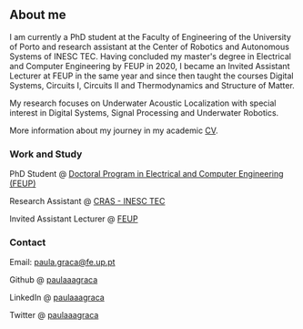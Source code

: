 ## About me

I am currently a PhD student at the Faculty of Engineering of the University of Porto and research assistant at the Center of Robotics and Autonomous Systems of INESC TEC. Having concluded my master's degree in Electrical and Computer Engineering by FEUP in 2020, I became an Invited Assistant Lecturer at FEUP in the same year and since then taught the courses Digital Systems, Circuits I, Circuits II and Thermodynamics and Structure of Matter. 

My research focuses on Underwater Acoustic Localization with special interest in Digital Systems, Signal Processing and Underwater Robotics.

More information about my journey in my academic [CV](https://paulaaagraca.github.io/cv.pdf).



### Work and Study

PhD Student @ [Doctoral Program in Electrical and Computer Engineering (FEUP)](https://sigarra.up.pt/feup/en/cur_geral.cur_view?pv_ano_lectivo=2020&pv_origem=CUR&pv_tipo_cur_sigla=D&pv_curso_id=682)

Research Assistant @ [CRAS - INESC TEC](https://www.inesctec.pt/en/people/paula-alexandra-graca)

Invited Assistant Lecturer @ [FEUP](https://sigarra.up.pt/feup/pt/func_geral.formview?p_codigo=609232)

### Contact

Email: paula.graca@fe.up.pt

Github @ [paulaaagraca](https://github.com/paulaaagraca)

LinkedIn @ [paulaaagraca](https://www.linkedin.com/in/paulaaagraca/)

Twitter @ [paulaaagraca](https://twitter.com/paulaaagraca)
